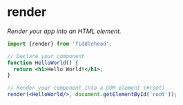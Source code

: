 # render

_Render your app into an HTML element._

```jsx
import {render} from 'fiddlehead';

// Declare your component
function HelloWorld() {
  return <h1>Hello World!</h1>;
}

// Render your component into a DOM element (#root)
render(<HelloWorld/>, document.getElementById('root'));
```
